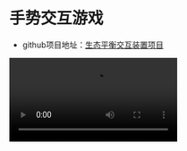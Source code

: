 # 手势交互游戏

- github项目地址：[生态平衡交互装置项目](https://github.com/AlienHO/BAD_APPLE)

<video src="03.mp4" preview-src="03.jpg"/>

![](031.png)